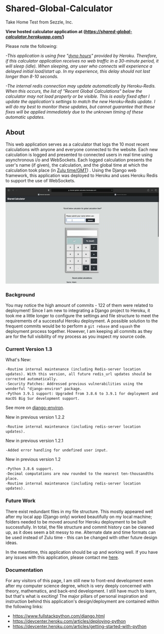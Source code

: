 # Shared-Global-Calculator
Take Home Test from Sezzle, Inc.

**View hosted calculator application at (_https://shared-global-calculator.herokuapp.com/_)**

Please note the following:

*-This application is using free "[dyno hours](https://devcenter.heroku.com/articles/free-dyno-hours)" provided by Heroku. Therefore, if this calculator application receives no web traffic in a 30-minute period, it will sleep (idle). When sleeping, any user who connects will experience a delayed initial load/start up. In my experience, this delay should not last longer than 8-10 seconds.*

*-The internal redis connection may update automatically by Heroku-Redis. When this occurs, the list of "Recent Global Calculations" below the calculator may not load properly or be visible. This is easily fixed after I update the application's settings to match the new Heroku-Redis update. I will do my best to monitor these updates, but cannot guarantee that these fixes will be applied immediately due to the unknown timing of these automatic updates.*


## About

This web application serves as a calculator that logs the 10 most recent calculations with anyone and everyone connected to the website. Each new calculation is logged and presented to connected users in real time using asynchronous i/o and WebSockets. Each logged calculation presents the user's name (if given), the calculation, and the global time at which the calculation took place (in [Zulu time/GMT](https://zulutime.net)) . Using the Django web framework, this application was deployed to Heroku and uses Heroku Redis to support the use of WebSockets.


![Error Loading Gif](https://github.com/pieper-chris/cosmic-data/blob/master/gifs/calc.gif)

### Background

You may notice the high amount of commits - 122 of them were related to deployment! Since I am new to integrating a Django project to Heroku, it took me a little longer to configure the settings and file structure to meet the requirements of a successful Heroku deployment. A possible solution to the frequent commits would be to perform a ```git rebase``` and ```squash``` the deployment process together. However, I am keeping all commits as they are for the full visibility of my process as you inspect my source code.

### Current Version 1.3
What's New:
```
-Routine internal maintenance (including Redis-server location updates). With this version, all future redis_url updates should be corrected automatically.
-Security Patches: Addressed previous vulnerabilities using the wonderful "django-environ" package.
-Python 3.9.1 support: Upgraded from 3.8.6 to 3.9.1 for deployment and macOS Big Sur development support.
```
See more on [django-environ](https://django-environ.readthedocs.io/en/latest/).

New in previous version 1.2.2
```
-Routine internal maintenance (including redis-server location updates).
```
New in previous version 1.2.1
```
-Added error handling for undefined user input.
```
New in previous version 1.2
```
-Python 3.8.6 support.
-Decimal computations are now rounded to the nearest ten-thousandths place.
-Routine internal maintenance (including redis-server location updates).
```

### Future Work
There exist redundant files in my file structure. This mostly appeared well after my local app (Django only) worked beautifully on my local machine; folders needed to be moved around for Heroku deployment to be built successfully. In total, the file structure and commit history can be cleaned up, as it does seem a bit messy to me. Alternate date and time formats can be used instead of Zulu time - this can be changed with other future design ideas.

In the meantime, this application should be up and working well. If you have any issues with this application, please contact me [here](https://clpieper.com/contact.html).


### Documentation
For any visitors of this page, I am still new to front-end development even after my computer science degree, which is very deeply concerned with theory, mathematics, and back-end development. I still have much to learn, but that's what is exciting! The major pillars of personal inspiration and instruction behind this application's design/deployment are contained within the following links:

- https://www.fullstackpython.com/django.html
- https://devcenter.heroku.com/articles/deploying-python
- https://devcenter.heroku.com/articles/getting-started-with-python
